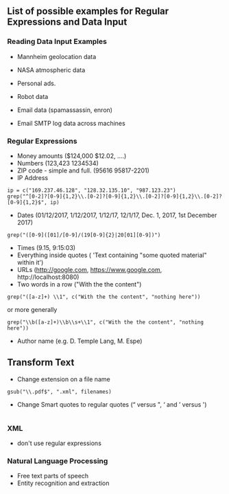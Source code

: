 
## List of possible examples for Regular Expressions and Data Input


### Reading Data Input  Examples

+ Mannheim geolocation data
+ NASA atmospheric data
+ Personal ads.
+ Robot data
+ Email data (spamassassin, enron)


+ Email SMTP log data across machines


### Regular Expressions
+ Money amounts ($124,000   $12.02, ....)
+ Numbers  (123,423   1234534)
+ ZIP code - simple and full.  (95616  95817-2201)
+ IP Address  
```
ip = c("169.237.46.128", "128.32.135.10", "987.123.23")
grep("^[0-2]?[0-9]{1,2}\\.[0-2]?[0-9]{1,2}\\.[0-2]?[0-9]{1,2}\\.[0-2]?[0-9]{1,2}$", ip)
```
+ Dates  (01/12/2017, 1/12/2017, 1/12/17, 12/1/17, Dec. 1, 2017, 1st December 2017)
```
grep("([0-9]([01]/[0-9]/(19[0-9]{2}|20[01][0-9])")
```
+ Times  (9.15, 9:15:03)
+ Everything inside quotes  ( 'Text containing "some quoted material" within it')
+ URLs  (http://google.com,  https://www.google.com, http://localhost:8080)
+ Two words in a row  ("With the the content")
```
grep("([a-z]+) \\1", c("With the the content", "nothing here"))
```
or more generally
```
grep("\\b([a-z]+)\\b\\s+\\1", c("With the the content", "nothing here"))
```
+ Author name  (e.g.  D. Temple Lang,  M. Espe)


## Transform Text

+ Change extension on a file name
```
gsub("\\.pdf$", ".xml", filenames)
```
+ Change Smart quotes to regular quotes (“ versus ",  ‘ and ’ versus ')
```
```



### XML 
  + don't use regular expressions

### Natural Language Processing
  + Free text parts of speech
  + Entity recognition and extraction


